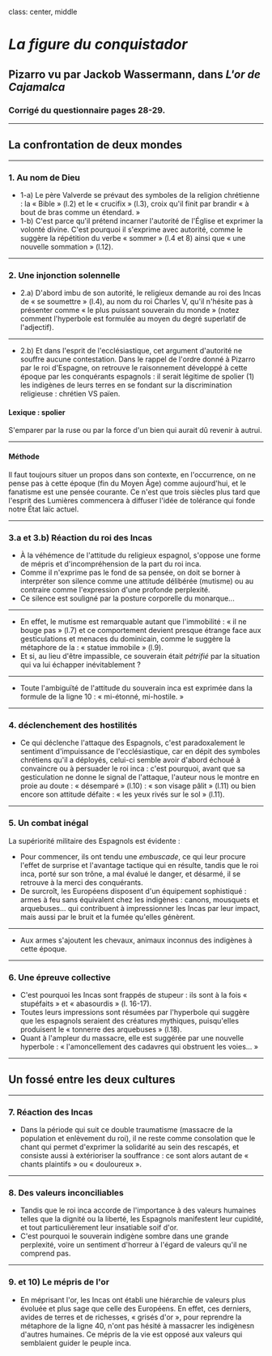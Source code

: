 class: center, middle

# *La figure du conquistador*

## Pizarro vu par Jackob Wassermann, dans *L'or de Cajamalca*

### Corrigé du questionnaire pages 28-29.

---

## La confrontation de deux mondes

---

### 1. Au nom de Dieu

+ 1-a) Le père Valverde se prévaut des symboles de la religion chrétienne : 
la « Bible » (l.2) et le « crucifix » (l.3), croix qu'il finit par brandir 
« à bout de bras comme un étendard. »
+ 1-b) C'est parce qu'il prétend incarner l'autorité de l'Église et 
exprimer la volonté divine. C'est pourquoi il s'exprime avec autorité, 
comme le suggère la répétition du verbe « sommer » (l.4 et 8) ainsi que 
« une nouvelle sommation » (l.12).

---

### 2. Une injonction solennelle

+ 2.a) D'abord imbu de son autorité, le religieux demande au roi des 
Incas de « se soumettre » (l.4), au nom du roi Charles V, qu'il 
n'hésite pas à présenter comme « le plus puissant souverain du monde » 
(notez comment l'hyperbole est formulée au moyen du degré superlatif de 
l'adjectif).

---

+ 2.b) Et dans l'esprit de l'ecclésiastique, cet argument d'autorité ne 
souffre aucune contestation. Dans le rappel de l'ordre donné à Pizarro 
par le roi d'Espagne, on retrouve le raisonnement développé à cette 
époque par les conquérants espagnols : il serait légitime de spolier 
(1) les indigènes de leurs terres en se fondant sur la discrimination 
religieuse : chrétien VS païen.

#### Lexique : spolier

S'emparer par la ruse ou par la force d'un bien qui aurait dû revenir à 
autrui.

---

#### Méthode

Il faut toujours situer un propos dans son contexte, en l'occurrence, 
on ne pense pas à cette époque (fin du Moyen Âge) comme aujourd'hui, et le fanatisme est 
une pensée courante. Ce n'est que trois siècles plus tard que l'esprit 
des Lumières commencera à diffuser l'idée de tolérance qui fonde notre 
État laïc actuel.

---

### 3.a et 3.b) Réaction du roi des Incas

+ À la véhémence de l'attitude du religieux espagnol, s'oppose une 
forme de mépris et d'incompréhension de la part du roi inca.
+ Comme il n'exprime pas le fond de sa pensée, on doit se borner à 
interpréter son silence comme une attitude délibérée (mutisme) ou au 
contraire comme l'expression d'une profonde perplexité.
+ Ce silence est souligné par la posture corporelle du monarque...

---

+ En effet, le mutisme est remarquable autant que l'immobilité : « il 
ne bouge pas » (l.7) et ce comportement devient presque étrange face 
aux gesticulations et menaces du dominicain, comme le suggère la 
métaphore de la : « statue immobile » (l.9).
+ Et si, au lieu d'être impassible, ce souverain était *pétrifié* par 
la situation qui va lui échapper inévitablement ?

---

+ Toute l'ambiguïté de l'attitude du souverain inca est exprimée dans 
la formule de la ligne 10 : « mi-étonné, mi-hostile. »

---

### 4. déclenchement des hostilités

+ Ce qui déclenche l'attaque des Espagnols, c'est paradoxalement le 
sentiment d'impuissance de l'ecclésiastique, car en dépit des 
symboles chrétiens qu'il a déployés, celui-ci semble avoir d'abord 
échoué à convaincre ou à persuader le roi inca : c'est pourquoi, avant 
que sa gesticulation ne donne le signal de l'attaque, l'auteur nous le 
montre en proie au doute : « désemparé » (l.10) : « son visage pâlit » (l.11) 
ou bien encore son attitude défaite : « les yeux rivés sur le sol » 
(l.11).

---

### 5. Un combat inégal

La supériorité militaire des Espagnols est évidente :

+ Pour commencer, ils ont tendu une *embuscade*, ce qui leur procure 
l'effet de surprise et l'avantage tactique qui en résulte, tandis que 
le roi inca, porté sur son trône, a mal évalué le danger, et désarmé, 
il se retrouve à la merci des conquérants.
+ De surcroît, les Européens disposent d'un équipement sophistiqué :
armes à feu sans équivalent 
chez les indigènes : canons, mousquets et arquebuses... qui contribuent à 
impressionner les Incas par leur impact, mais aussi par le bruit et la 
fumée qu'elles génèrent.

---

+ Aux armes s'ajoutent les chevaux, animaux inconnus des indigènes à 
cette époque.

---

### 6. Une épreuve collective

+ C'est pourquoi les Incas sont frappés de stupeur : ils sont à la fois 
« stupéfaits »  et « abasourdis » (l. 16-17).
+ Toutes leurs impressions sont résumées par l'hyperbole qui suggère 
que les espagnols seraient des créatures mythiques, puisqu'elles 
produisent le « tonnerre des arquebuses » (l.18).
+ Quant à l'ampleur du massacre, elle est suggérée par une nouvelle 
hyperbole : « l'amoncellement des cadavres qui obstruent les voies... »

---

## Un fossé entre les deux cultures

---

### 7. Réaction des Incas

+ Dans la période qui suit ce double traumatisme (massacre de la 
population et enlèvement du roi), il ne reste comme consolation que le chant qui 
permet d'exprimer 
la solidarité au sein des rescapés, et consiste aussi à extérioriser la souffrance : 
ce sont alors autant de « chants plaintifs » ou « douloureux ».

---

### 8. Des valeurs inconciliables

+ Tandis que le roi inca accorde de l'importance à des valeurs humaines 
telles que la dignité ou la liberté, les Espagnols manifestent leur
cupidité, et tout particulièrement leur insatiable soif d'or.
+ C'est pourquoi le souverain indigène sombre dans une grande 
perplexité, voire un sentiment d'horreur à l'égard de valeurs qu'il ne 
comprend pas.

---

### 9. et 10) Le mépris de l'or

+ En méprisant l'or, les Incas ont établi une hiérarchie de valeurs 
plus évoluée et plus sage que celle des Européens. En effet, ces 
derniers, avides de terres et de richesses, « grisés d'or », pour 
reprendre la métaphore de la ligne 40, n'ont pas hésité à 
massacrer les indigènesn d'autres humaines. Ce mépris de la vie est 
opposé aux valeurs qui semblaient guider le peuple inca.
